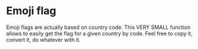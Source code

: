 # Emoji flag

Emoji flags are actually based on country code. This VERY SMALL function allows
to easily get the flag for a given country by code. Feel free to copy it,
convert it, do whatever with it.
